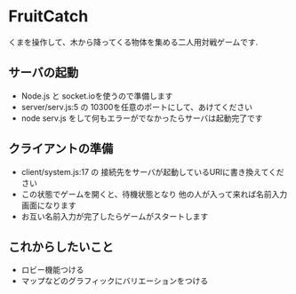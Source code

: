 # FruitCatch
くまを操作して、木から降ってくる物体を集める二人用対戦ゲームです.  
  
## サーバの起動
* Node.js と socket.ioを使うので準備します  
* server/serv.js:5 の 10300を任意のポートにして、あけてください
* node serv.js をして何もエラーがでなかったらサーバは起動完了です  
  
## クライアントの準備  
* client/system.js:17 の 接続先をサーバが起動しているURIに書き換えてください  
* この状態でゲームを開くと、待機状態となり  他の人が入って来れば名前入力画面になります  
* お互い名前入力が完了したらゲームがスタートします  
  
## これからしたいこと
* ロビー機能つける  
* マップなどのグラフィックにバリエーションをつける  

